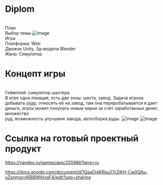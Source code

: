# Diplom
<br>План
<br>Выбор темы
![image](https://github.com/ditclay/Diplom/assets/59621706/909a93e6-2553-4d13-85cd-83b4b29874b3)
<br> Игра
<br> Платформа: Web
<br> Движок Unity, 3д-модели Blender
<br> Жанр: Симулятор
# Концепт игры
<br> Геймплей: симулятор шахтера
<br> В игре одна локация, есть две зоны: шахта, завод. Задача игрока добывать руду, относить её на завод, там она переробатывается и дает деньги, игрок может покупать новые кирки за счёт заработанных денег, множество <br> руд, возможность улучшеня завода, автосборка руды.
![image](https://github.com/ditclay/Diplom/assets/59621706/1d2e3354-e624-425f-bd54-e786ba5e21dd)
![image](https://github.com/ditclay/Diplom/assets/59621706/e4bd6514-ad90-409f-a3ec-77a23f978531)

# Ссылка на готовый проектный продукт
https://yandex.ru/games/app/255986?lang=ru


https://docs.google.com/document/d/1QaaDi4KRsu27cDKH-Cw0QAu-uZsnmgyvKBjBW4IvqF4/edit?usp=sharing
